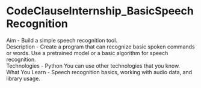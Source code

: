 # CodeClauseInternship_BasicSpeechRecognition
Aim - Build a simple speech recognition tool. <br>
Description - Create a program that can recognize basic spoken commands or words. Use a pretrained model or a basic algorithm for speech recognition. <br>
Technologies - Python You can use other technologies that you know. <br>
What You Learn - Speech recognition basics, working with audio data, and library usage. <br>
